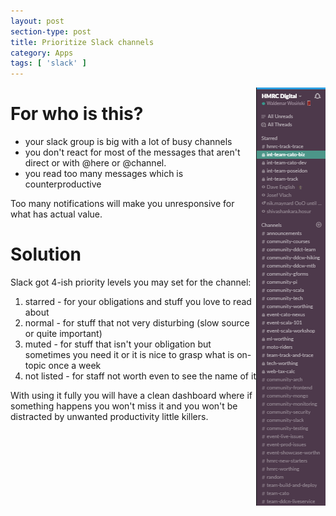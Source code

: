 ```yaml
---
layout: post
section-type: post
title: Prioritize Slack channels
category: Apps
tags: [ 'slack' ]
---
```

<img align="right" src="/img/PriotizedSlack.png">

# For who is this?
- your slack group is big with a lot of busy channels
- you don't react for most of the messages that aren't direct or with @here or @channel.
- you read too many messages which is counterproductive

Too many notifications will make you unresponsive for what has actual value.

# Solution
Slack got 4-ish priority levels you may set for the channel:
1. starred - for your obligations and stuff you love to read about
2. normal - for stuff that not very disturbing (slow source or quite important)
3. muted - for stuff that isn't your obligation but sometimes you need it or it is nice to grasp what is on-topic once a week
4. not listed - for staff not worth even to see the name of it

With using it fully you will have a clean dashboard where if something happens you won't miss it and you won't be distracted by unwanted productivity little killers.

